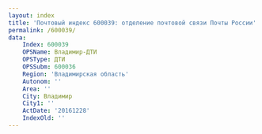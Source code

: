 ```yaml
---
layout: index
title: 'Почтовый индекс 600039: отделение почтовой связи Почты России'
permalink: /600039/
data:
    Index: 600039
    OPSName: Владимир-ДТИ
    OPSType: ДТИ
    OPSSubm: 600036
    Region: 'Владимирская область'
    Autonom: ''
    Area: ''
    City: Владимир
    City1: ''
    ActDate: '20161228'
    IndexOld: ''
---
```

